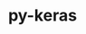 ---
title: "py-keras"
layout: cache
categories: [package, develop-2024-12-22]
meta: {"versions": ["3.4.1", "3.7.0"], "compilers": ["gcc@=13.2.0"], "oss": ["ubuntu24.04"], "platforms": ["linux"], "targets": ["aarch64", "x86_64_v3"], "stacks": ["ml-linux-aarch64-cpu", "ml-linux-aarch64-cuda", "ml-linux-x86_64-cpu", "ml-linux-x86_64-cuda", "ml-linux-x86_64-rocm", "root"], "num_specs": 13, "num_specs_by_stack": {"root": 13, "ml-linux-aarch64-cpu": 3, "ml-linux-aarch64-cuda": 3, "ml-linux-x86_64-rocm": 1, "ml-linux-x86_64-cpu": 3, "ml-linux-x86_64-cuda": 3}}
spec_details: [{"hash": "7hcq5u3m6jifhshorwsi36m7bg7gsz7y", "compiler": "gcc@=13.2.0", "versions": ["3.7.0"], "os": "ubuntu24.04", "platform": "linux", "target": "aarch64", "variants": ["backend=jax", "build_system=python_pip"], "stacks": ["root", "ml-linux-aarch64-cpu"], "size": "-", "tarball": "https://binaries.spack.io/develop-2024-12-22/build_cache/linux-ubuntu24.04-aarch64/gcc-13.2.0/py-keras-3.7.0/linux-ubuntu24.04-aarch64-gcc-13.2.0-py-keras-3.7.0-7hcq5u3m6jifhshorwsi36m7bg7gsz7y.spack"}, {"hash": "dlk5kn7gbwfnzmebbvk7vvxhrrpzplgg", "compiler": "gcc@=13.2.0", "versions": ["3.7.0"], "os": "ubuntu24.04", "platform": "linux", "target": "aarch64", "variants": ["backend=tensorflow", "build_system=python_pip"], "stacks": ["ml-linux-aarch64-cuda", "root"], "size": "-", "tarball": "https://binaries.spack.io/develop-2024-12-22/build_cache/linux-ubuntu24.04-aarch64/gcc-13.2.0/py-keras-3.7.0/linux-ubuntu24.04-aarch64-gcc-13.2.0-py-keras-3.7.0-dlk5kn7gbwfnzmebbvk7vvxhrrpzplgg.spack"}, {"hash": "oazkdbwdfdo3ag5yosz5v2zlvnanqfsw", "compiler": "gcc@=13.2.0", "versions": ["3.7.0"], "os": "ubuntu24.04", "platform": "linux", "target": "aarch64", "variants": ["backend=torch", "build_system=python_pip"], "stacks": ["ml-linux-aarch64-cuda", "root"], "size": "-", "tarball": "https://binaries.spack.io/develop-2024-12-22/build_cache/linux-ubuntu24.04-aarch64/gcc-13.2.0/py-keras-3.7.0/linux-ubuntu24.04-aarch64-gcc-13.2.0-py-keras-3.7.0-oazkdbwdfdo3ag5yosz5v2zlvnanqfsw.spack"}, {"hash": "qmav5mi5ljawnpiltfz4rjngyduumjjc", "compiler": "gcc@=13.2.0", "versions": ["3.7.0"], "os": "ubuntu24.04", "platform": "linux", "target": "aarch64", "variants": ["backend=tensorflow", "build_system=python_pip"], "stacks": ["root", "ml-linux-aarch64-cpu"], "size": "-", "tarball": "https://binaries.spack.io/develop-2024-12-22/build_cache/linux-ubuntu24.04-aarch64/gcc-13.2.0/py-keras-3.7.0/linux-ubuntu24.04-aarch64-gcc-13.2.0-py-keras-3.7.0-qmav5mi5ljawnpiltfz4rjngyduumjjc.spack"}, {"hash": "qtt3viaps72mgaq5drbx23kfapiwzfvo", "compiler": "gcc@=13.2.0", "versions": ["3.7.0"], "os": "ubuntu24.04", "platform": "linux", "target": "aarch64", "variants": ["backend=jax", "build_system=python_pip"], "stacks": ["ml-linux-aarch64-cuda", "root"], "size": "-", "tarball": "https://binaries.spack.io/develop-2024-12-22/build_cache/linux-ubuntu24.04-aarch64/gcc-13.2.0/py-keras-3.7.0/linux-ubuntu24.04-aarch64-gcc-13.2.0-py-keras-3.7.0-qtt3viaps72mgaq5drbx23kfapiwzfvo.spack"}, {"hash": "zmsxvgawhczgr5x6gnmxbmiwotato5eq", "compiler": "gcc@=13.2.0", "versions": ["3.7.0"], "os": "ubuntu24.04", "platform": "linux", "target": "aarch64", "variants": ["backend=torch", "build_system=python_pip"], "stacks": ["root", "ml-linux-aarch64-cpu"], "size": "-", "tarball": "https://binaries.spack.io/develop-2024-12-22/build_cache/linux-ubuntu24.04-aarch64/gcc-13.2.0/py-keras-3.7.0/linux-ubuntu24.04-aarch64-gcc-13.2.0-py-keras-3.7.0-zmsxvgawhczgr5x6gnmxbmiwotato5eq.spack"}, {"hash": "sc74z22xgwysbvalrqvnu57tp6cbmssa", "compiler": "gcc@=13.2.0", "versions": ["3.4.1"], "os": "ubuntu24.04", "platform": "linux", "target": "x86_64_v3", "variants": ["backend=tensorflow", "build_system=python_pip"], "stacks": ["ml-linux-x86_64-rocm", "root"], "size": "-", "tarball": "https://binaries.spack.io/develop-2024-12-22/build_cache/linux-ubuntu24.04-x86_64_v3/gcc-13.2.0/py-keras-3.4.1/linux-ubuntu24.04-x86_64_v3-gcc-13.2.0-py-keras-3.4.1-sc74z22xgwysbvalrqvnu57tp6cbmssa.spack"}, {"hash": "3bb4sjm2pjxgqfc6hg7xgksvlamu7o77", "compiler": "gcc@=13.2.0", "versions": ["3.7.0"], "os": "ubuntu24.04", "platform": "linux", "target": "x86_64_v3", "variants": ["backend=torch", "build_system=python_pip"], "stacks": ["ml-linux-x86_64-cpu", "root"], "size": "-", "tarball": "https://binaries.spack.io/develop-2024-12-22/build_cache/linux-ubuntu24.04-x86_64_v3/gcc-13.2.0/py-keras-3.7.0/linux-ubuntu24.04-x86_64_v3-gcc-13.2.0-py-keras-3.7.0-3bb4sjm2pjxgqfc6hg7xgksvlamu7o77.spack"}, {"hash": "3kanroy67tocjqjstjinm3at6u7gwliq", "compiler": "gcc@=13.2.0", "versions": ["3.7.0"], "os": "ubuntu24.04", "platform": "linux", "target": "x86_64_v3", "variants": ["backend=jax", "build_system=python_pip"], "stacks": ["ml-linux-x86_64-cuda", "root"], "size": "-", "tarball": "https://binaries.spack.io/develop-2024-12-22/build_cache/linux-ubuntu24.04-x86_64_v3/gcc-13.2.0/py-keras-3.7.0/linux-ubuntu24.04-x86_64_v3-gcc-13.2.0-py-keras-3.7.0-3kanroy67tocjqjstjinm3at6u7gwliq.spack"}, {"hash": "jd3326i25fw7xcb5atgbb4jn3t4gyyij", "compiler": "gcc@=13.2.0", "versions": ["3.7.0"], "os": "ubuntu24.04", "platform": "linux", "target": "x86_64_v3", "variants": ["backend=tensorflow", "build_system=python_pip"], "stacks": ["ml-linux-x86_64-cuda", "root"], "size": "-", "tarball": "https://binaries.spack.io/develop-2024-12-22/build_cache/linux-ubuntu24.04-x86_64_v3/gcc-13.2.0/py-keras-3.7.0/linux-ubuntu24.04-x86_64_v3-gcc-13.2.0-py-keras-3.7.0-jd3326i25fw7xcb5atgbb4jn3t4gyyij.spack"}, {"hash": "q3byflrpdf5n6tqvcfaezsbivy6giy75", "compiler": "gcc@=13.2.0", "versions": ["3.7.0"], "os": "ubuntu24.04", "platform": "linux", "target": "x86_64_v3", "variants": ["backend=tensorflow", "build_system=python_pip"], "stacks": ["ml-linux-x86_64-cpu", "root"], "size": "-", "tarball": "https://binaries.spack.io/develop-2024-12-22/build_cache/linux-ubuntu24.04-x86_64_v3/gcc-13.2.0/py-keras-3.7.0/linux-ubuntu24.04-x86_64_v3-gcc-13.2.0-py-keras-3.7.0-q3byflrpdf5n6tqvcfaezsbivy6giy75.spack"}, {"hash": "qdobgiiegcaioxtd3af4fmvbyzdmyfb6", "compiler": "gcc@=13.2.0", "versions": ["3.7.0"], "os": "ubuntu24.04", "platform": "linux", "target": "x86_64_v3", "variants": ["backend=jax", "build_system=python_pip"], "stacks": ["ml-linux-x86_64-cpu", "root"], "size": "-", "tarball": "https://binaries.spack.io/develop-2024-12-22/build_cache/linux-ubuntu24.04-x86_64_v3/gcc-13.2.0/py-keras-3.7.0/linux-ubuntu24.04-x86_64_v3-gcc-13.2.0-py-keras-3.7.0-qdobgiiegcaioxtd3af4fmvbyzdmyfb6.spack"}, {"hash": "whb5oscefs7w5bcaxnwnuic4ao6f2v3m", "compiler": "gcc@=13.2.0", "versions": ["3.7.0"], "os": "ubuntu24.04", "platform": "linux", "target": "x86_64_v3", "variants": ["backend=torch", "build_system=python_pip"], "stacks": ["ml-linux-x86_64-cuda", "root"], "size": "-", "tarball": "https://binaries.spack.io/develop-2024-12-22/build_cache/linux-ubuntu24.04-x86_64_v3/gcc-13.2.0/py-keras-3.7.0/linux-ubuntu24.04-x86_64_v3-gcc-13.2.0-py-keras-3.7.0-whb5oscefs7w5bcaxnwnuic4ao6f2v3m.spack"}]
---